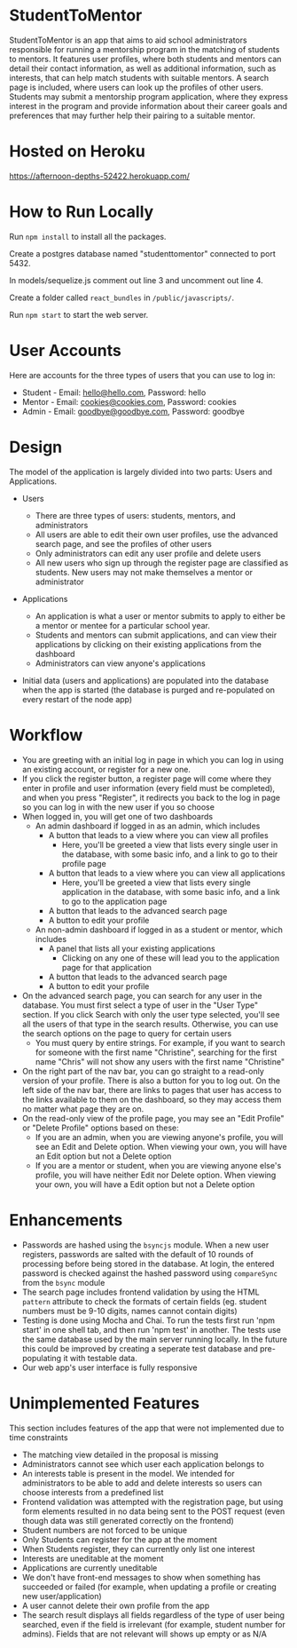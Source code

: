 # StudentToMentor

StudentToMentor is an app that aims to aid school administrators responsible for running a mentorship program in the matching of students to mentors. It features user profiles, where both students and mentors can detail their contact information, as well as additional information, such as interests, that can help match students with suitable mentors. A search page is included, where users can look up the profiles of other users. Students may submit a mentorship program application, where they express interest in the program and provide information about their career goals and preferences that may further help their pairing to a suitable mentor.

# Hosted on Heroku

https://afternoon-depths-52422.herokuapp.com/

# How to Run Locally

Run `npm install` to install all the packages.

Create a postgres database named "studenttomentor" connected to port 5432.

In models/sequelize.js comment out line 3 and uncomment out line 4.

Create a folder called `react_bundles` in `/public/javascripts/`.

Run `npm start` to start the web server.

# User Accounts

Here are accounts for the three types of users that you can use to log in:
- Student - Email: hello@hello.com, Password: hello
- Mentor - Email: cookies@cookies.com, Password: cookies
- Admin - Email: goodbye@goodbye.com, Password: goodbye

# Design

The model of the application is largely divided into two parts: Users and Applications.

- Users
  - There are three types of users: students, mentors, and administrators
  - All users are able to edit their own user profiles, use the advanced search page, and see the profiles of other users
  - Only administrators can edit any user profile and delete users
  - All new users who sign up through the register page are classified as students. New users may not make themselves a mentor or administrator

- Applications
  - An application is what a user or mentor submits to apply to either be a mentor or mentee for a particular school year.
  - Students and mentors can submit applications, and can view their applications by clicking on their existing applications from the dashboard
  - Administrators can view anyone's applications
  
- Initial data (users and applications) are populated into the database when the app is started (the database is purged and re-populated on every restart of the node app)

# Workflow

- You are greeting with an initial log in page in which you can log in using an existing account, or register for a new one. 
- If you click the register button, a register page will come where they enter in profile and user information (every field must be completed), and when you press "Register", it redirects you back to the log in page so you can log in with the new user if you so choose
- When logged in, you will get one of two dashboards
  - An admin dashboard if logged in as an admin, which includes 
    - A button that leads to a view where you can view all profiles
      - Here, you'll be greeted a view that lists every single user in the database, with some basic info, and a link to go to their profile page
    - A button that leads to a view where you can view all applications
      - Here, you'll be greeted a view that lists every single application in the database, with some basic info, and a link to go to the application page
    - A button that leads to the advanced search page
    - A button to edit your profile
  - An non-admin dashboard if logged in as a student or mentor, which includes 
    - A panel that lists all your existing applications
      - Clicking on any one of these will lead you to the application page for that application
    - A button that leads to the advanced search page
    - A button to edit your profile
- On the advanced search page, you can search for any user in the database. You must first select a type of user in the "User Type" section. If you click Search with only the user type selected, you'll see all the users of that type in the search results. Otherwise, you can use the search options on the page to query for certain users
  - You must query by entire strings. For example, if you want to search for someone with the first name "Christine", searching for the first name "Chris" will not show any users with the first name "Christine"
- On the right part of the nav bar, you can go straight to a read-only version of your profile. There is also a button for you to log out. On the left side of the nav bar, there are links to pages that user has access to the links available to them on the dashboard, so they may access them no matter what page they are on.
- On the read-only view of the profile page, you may see an "Edit Profile" or "Delete Profile" options based on these:
  - If you are an admin, when you are viewing anyone's profile, you will see an Edit and Delete option. When viewing your own, you will have an Edit option but not a Delete option
  - If you are a mentor or student, when you are viewing anyone else's profile, you will have neither Edit nor Delete option. When viewing your own, you will have a Edit option but not a Delete option

# Enhancements

- Passwords are hashed using the `bsyncjs` module. When a new user registers, passwords are salted with the default of 10 rounds of processing before being stored in the database. At login, the entered password is checked against the hashed password using `compareSync` from the `bsync` module
- The search page includes frontend validation by using the HTML `pattern` attribute to check the formats of certain fields (eg. student numbers must be 9-10 digits, names cannot contain digits)
- Testing is done using Mocha and Chai. To run the tests first run 'npm start' in one shell tab, and then run 'npm test' in another. The tests use the same database used by the main server running locally. In the future this could be improved by creating a seperate test database and pre-populating it with testable data.
- Our web app's user interface is fully responsive

# Unimplemented Features

This section includes features of the app that were not implemented due to time constraints

- The matching view detailed in the proposal is missing
- Administrators cannot see which user each application belongs to
- An interests table is present in the model. We intended for administrators to be able to add and delete interests so users can choose interests from a predefined list
- Frontend validation was attempted with the registration page, but using form elements resulted in no data being sent to the POST request (even though data was still generated correctly on the frontend)
- Student numbers are not forced to be unique
- Only Students can register for the app at the moment
- When Students register, they can currently only list one interest
- Interests are uneditable at the moment
- Applications are currently uneditable
- We don't have front-end messages to show when something has succeeded or failed (for example, when updating a profile or creating new user/application)
- A user cannot delete their own profile from the app
- The search result displays all fields regardless of the type of user being searched, even if the field is irrelevant (for example, student number for admins). Fields that are not relevant will shows up empty or as N/A
